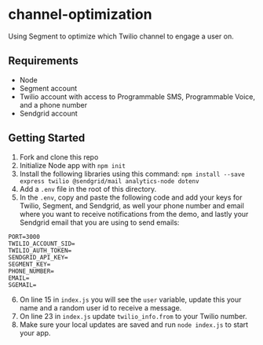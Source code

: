 # channel-optimization
Using Segment to optimize which Twilio channel to engage a user on.

## Requirements
- Node
- Segment account
- Twilio account with access to Programmable SMS, Programmable Voice, and a phone number
- Sendgrid account

## Getting Started
1. Fork and clone this repo
2. Initialize Node app with `npm init`
3. Install the following libraries using this command: `npm install --save express twilio @sendgrid/mail analytics-node dotenv`
4. Add a `.env` file in the root of this directory.
5. In the `.env`, copy and paste the following code and add your keys for Twilio, Segment, and Sendgrid, as well your phone number and email where you want to receive notifications from the demo, and lastly your Sendgrid email that you are using to send emails:
```
PORT=3000
TWILIO_ACCOUNT_SID=
TWILIO_AUTH_TOKEN=
SENDGRID_API_KEY=
SEGMENT_KEY=
PHONE_NUMBER=
EMAIL=
SGEMAIL=
```

6. On line 15 in `index.js` you will see the `user` variable, update this your name and a random user id to receive a message.
7. On line 23 in `index.js` update `twilio_info.from` to your Twilio number.
10. Make sure your local updates are saved and run `node index.js` to start your app.
